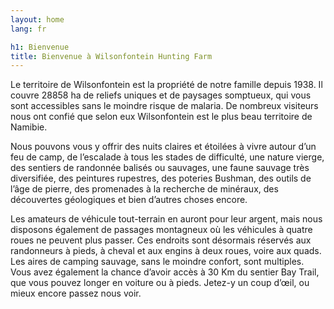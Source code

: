 ```yaml
---
layout: home
lang: fr

h1: Bienvenue
title: Bienvenue à Wilsonfontein Hunting Farm
---
```


Le territoire de Wilsonfontein est la propriété de notre famille depuis 1938. Il couvre 28858 ha de reliefs uniques et de paysages somptueux, qui vous sont accessibles sans le moindre risque de malaria. De nombreux visiteurs nous ont confié que selon eux Wilsonfontein est le plus beau territoire de Namibie.

Nous pouvons vous y offrir des nuits claires et étoilées à vivre autour d’un feu de camp, de l’escalade à tous les stades de difficulté, une nature vierge, des sentiers de randonnée balisés ou sauvages, une faune sauvage très diversifiée, des peintures rupestres, des poteries Bushman, des outils de l’âge de pierre, des promenades à la recherche de minéraux, des découvertes géologiques et bien d’autres choses encore.

Les amateurs de véhicule tout-terrain en auront pour leur argent, mais nous disposons également de passages montagneux où les véhicules à quatre roues ne peuvent plus passer. Ces endroits sont désormais réservés aux randonneurs à pieds, à cheval et aux engins à deux roues, voire aux quads. Les aires de camping sauvage, sans le moindre confort, sont multiples. Vous avez également la chance d’avoir accès à 30 Km du sentier Bay Trail, que vous pouvez longer en voiture ou à pieds. Jetez-y un coup d’œil, ou mieux encore passez nous voir.